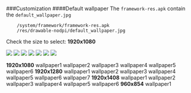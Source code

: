 ###Customization
####Default wallpaper
The ```framework-res.apk``` contain the ```default_wallpaper.jpg```
```text
    /system/framework/framework-res.apk
    /res/drawable-nodpi/default_wallpaper.jpg
```
Check the size to select:
**1920x1080**

![](/android-doc-odm/res/wallpapers/1920x1080/wallpaper1.thumbnail.jpg) 
![](/android-doc-odm/res/wallpapers/1920x1080/wallpaper2.thumbnail.jpg) 
![](/android-doc-odm/res/wallpapers/1920x1080/wallpaper3.thumbnail.jpg)
![](/android-doc-odm/res/wallpapers/1920x1080/wallpaper4.thumbnail.jpg)
![](/android-doc-odm/res/wallpapers/1920x1080/wallpaper5.thumbnail.jpg)
![](/android-doc-odm/res/wallpapers/1920x1080/wallpaper6.thumbnail.jpg)
![](/android-doc-odm/res/wallpapers/1920x1080/wallpaper7.thumbnail.jpg)

**1920x1080**
wallpaper1
wallpaper2
wallpaper3
wallpaper4
wallpaper5
wallpaper6
**1920x1280**
wallpaper1
wallpaper2
wallpaper3
wallpaper4
wallpaper5
wallpaper6
wallpaper7
**1920x1408**
wallpaper1
wallpaper2
wallpaper3
wallpaper4
wallpaper5
wallpaper6
**960x854**
wallpaper1